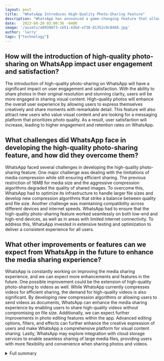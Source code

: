 ```yaml
---
layout: post
title:  "WhatsApp Introduces High-Quality Photo-Sharing Feature"
description: "WhatsApp has announced a game-changing feature that allows users to send photos in high definition (HD) quality, addressing long-standing concerns about media compression."
date:   2023-08-20 03:00:36 -0400
image: '/assets/a09398f3-cb51-43bd-af38-81352c9c8468.jpg'
author: 'larry'
tags: ["technology"]
---
```


## How will the introduction of high-quality photo-sharing on WhatsApp impact user engagement and satisfaction?
The introduction of high-quality photo-sharing on WhatsApp will have a significant impact on user engagement and satisfaction. With the ability to share photos in their original resolution and stunning clarity, users will be more engaged in sharing visual content. High-quality photos will enhance the overall user experience by allowing users to express themselves creatively and share moments with remarkable detail. This feature will also attract new users who value visual content and are looking for a messaging platform that prioritizes photo quality. As a result, user satisfaction will increase, leading to higher engagement and retention rates on WhatsApp.

## What challenges did WhatsApp face in developing the high-quality photo-sharing feature, and how did they overcome them?
WhatsApp faced several challenges in developing the high-quality photo-sharing feature. One major challenge was dealing with the limitations of media compression while still ensuring efficient sharing. The previous restriction of 16MB for media size and the aggressive compression algorithms degraded the quality of shared images. To overcome this, WhatsApp had to optimize its infrastructure to handle larger file sizes and develop new compression algorithms that strike a balance between quality and file size. Another challenge was maintaining compatibility across different devices and internet speeds. WhatsApp had to ensure that the high-quality photo-sharing feature worked seamlessly on both low-end and high-end devices, as well as in areas with limited internet connectivity. To address this, WhatsApp invested in extensive testing and optimization to deliver a consistent experience for all users.

## What other improvements or features can we expect from WhatsApp in the future to enhance the media sharing experience?
WhatsApp is constantly working on improving the media sharing experience, and we can expect more enhancements and features in the future. One possible improvement could be the extension of high-quality photo-sharing to videos as well. While WhatsApp currently compresses videos for efficient sharing, the demand for high-quality videos is also significant. By developing new compression algorithms or allowing users to send videos as documents, WhatsApp can enhance the media sharing experience by enabling users to share high-quality videos without compromising on file size. Additionally, we can expect further improvements in photo editing features within the app. Advanced editing options, filters, and effects can further enhance the creative expression of users and make WhatsApp a comprehensive platform for visual content sharing. Lastly, WhatsApp may explore integration with cloud storage services to enable seamless sharing of large media files, providing users with more flexibility and convenience when sharing photos and videos.


<details>
        <summary>Full summary</summary>
<p>WhatsApp has unveiled a new feature that will revolutionize the way users share photos. The introduction of high-quality photo-sharing addresses the previous limitations of media compression, allowing users to send photos with stunning clarity and detail. This is a significant improvement for users who value visual content.</p>
<p>In the past, WhatsApp limited media size to 16MB and applied compression to save space. However, this restriction has been lifted with the introduction of the high-quality photo-sharing feature. Now, users can select the 'HD quality' option when sending photos, ensuring that the images are shared in their original resolution.</p>
<p>Mark Zuckerberg, CEO of Facebook, which owns WhatsApp, shared the news about this groundbreaking feature. The company has been testing the high-quality photo-sharing feature since June and is now ready to roll it out to all users.</p>
<p>The demand for high-quality photo sharing on WhatsApp has been evident for some time. Users have long criticized the aggressive compression algorithms used by the platform, which degrade the quality of shared images. The introduction of this new feature directly addresses this concern and offers users the ability to share photos with remarkable clarity and detail.</p>
<p>To take advantage of the high-quality photo-sharing feature, users must update their WhatsApp application to the latest version. Once updated, they can choose between 'standard quality' and 'HD quality' when sharing photos.</p>
<p>It is important to note that while the high-quality option applies only to photos, WhatsApp still compresses videos for efficient sharing. However, users can still send high-quality videos by choosing to share them as documents, bypassing the compression algorithm.</p>
<p>WhatsApp's commitment to enhancing the media sharing experience is clear with the introduction of the high-quality photo-sharing feature. By prioritizing user satisfaction, WhatsApp enables its users to express themselves creatively and share stunning photos without compromising on quality.</p>
<p>In conclusion, WhatsApp's new high-quality photo-sharing feature is a game-changer for users who value visual content. The ability to share photos in HD quality elevates the media sharing experience on the messaging platform. We encourage all users to update their WhatsApp application and start embracing the new and improved photo-sharing feature today.</p>
</details>